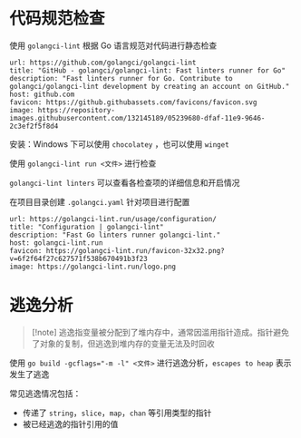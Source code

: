 # 代码规范检查

使用 `golangci-lint` 根据 Go 语言规范对代码进行静态检查 


```cardlink
url: https://github.com/golangci/golangci-lint
title: "GitHub - golangci/golangci-lint: Fast linters runner for Go"
description: "Fast linters runner for Go. Contribute to golangci/golangci-lint development by creating an account on GitHub."
host: github.com
favicon: https://github.githubassets.com/favicons/favicon.svg
image: https://repository-images.githubusercontent.com/132145189/05239680-dfaf-11e9-9646-2c3ef2f5f8d4
```

安装：Windows 下可以使用 `chocolatey` ，也可以使用 `winget`

使用 `golangci-lint run <文件>` 进行检查

`golangci-lint linters` 可以查看各检查项的详细信息和开启情况

在项目目录创建 `.golangci.yaml` 针对项目进行配置


```cardlink
url: https://golangci-lint.run/usage/configuration/
title: "Configuration | golangci-lint"
description: "Fast Go linters runner golangci-lint."
host: golangci-lint.run
favicon: https://golangci-lint.run/favicon-32x32.png?v=6f2f64f27c627571f538b670491b3f23
image: https://golangci-lint.run/logo.png
```

# 逃逸分析

> [!note] 逃逸指变量被分配到了堆内存中，通常因滥用指针造成。指针避免了对象的复制，但逃逸到堆内存的变量无法及时回收

使用 `go build -gcflags="-m -l" <文件>` 进行逃逸分析，`escapes to heap` 表示发生了逃逸

常见逃逸情况包括：
- 传递了 `string`，`slice`，`map`，`chan` 等引用类型的指针
- 被已经逃逸的指针引用的值